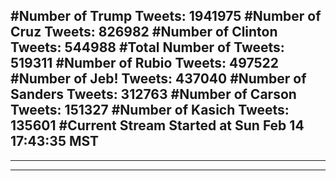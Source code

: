 #Number of Trump Tweets: 1941975
#Number of Cruz Tweets: 826982
#Number of Clinton Tweets: 544988
#Total Number of Tweets: 519311 
#Number of Rubio Tweets: 497522
#Number of Jeb! Tweets: 437040
#Number of Sanders Tweets: 312763
#Number of Carson Tweets: 151327
#Number of Kasich Tweets: 135601
#Current Stream Started at Sun Feb 14 17:43:35 MST
---
---
---
